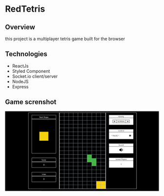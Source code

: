 # RedTetris

## Overview
this project is a multiplayer tetris game built for the browser

## Technologies
- ReactJs
- Styled Component
- Socket.io client/server
- NodeJS
- Express

## Game screnshot

![alt text](https://github.com/simofilahi/RedTetris/blob/main/assets/screen_shot.PNG)
